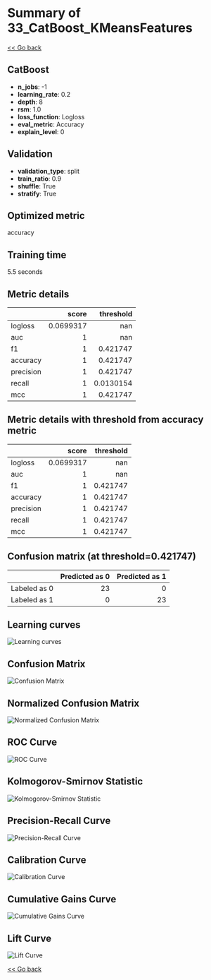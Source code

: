 # Summary of 33_CatBoost_KMeansFeatures

[<< Go back](../README.md)


## CatBoost
- **n_jobs**: -1
- **learning_rate**: 0.2
- **depth**: 8
- **rsm**: 1.0
- **loss_function**: Logloss
- **eval_metric**: Accuracy
- **explain_level**: 0

## Validation
 - **validation_type**: split
 - **train_ratio**: 0.9
 - **shuffle**: True
 - **stratify**: True

## Optimized metric
accuracy

## Training time

5.5 seconds

## Metric details
|           |     score |   threshold |
|:----------|----------:|------------:|
| logloss   | 0.0699317 | nan         |
| auc       | 1         | nan         |
| f1        | 1         |   0.421747  |
| accuracy  | 1         |   0.421747  |
| precision | 1         |   0.421747  |
| recall    | 1         |   0.0130154 |
| mcc       | 1         |   0.421747  |


## Metric details with threshold from accuracy metric
|           |     score |   threshold |
|:----------|----------:|------------:|
| logloss   | 0.0699317 |  nan        |
| auc       | 1         |  nan        |
| f1        | 1         |    0.421747 |
| accuracy  | 1         |    0.421747 |
| precision | 1         |    0.421747 |
| recall    | 1         |    0.421747 |
| mcc       | 1         |    0.421747 |


## Confusion matrix (at threshold=0.421747)
|              |   Predicted as 0 |   Predicted as 1 |
|:-------------|-----------------:|-----------------:|
| Labeled as 0 |               23 |                0 |
| Labeled as 1 |                0 |               23 |

## Learning curves
![Learning curves](learning_curves.png)
## Confusion Matrix

![Confusion Matrix](confusion_matrix.png)


## Normalized Confusion Matrix

![Normalized Confusion Matrix](confusion_matrix_normalized.png)


## ROC Curve

![ROC Curve](roc_curve.png)


## Kolmogorov-Smirnov Statistic

![Kolmogorov-Smirnov Statistic](ks_statistic.png)


## Precision-Recall Curve

![Precision-Recall Curve](precision_recall_curve.png)


## Calibration Curve

![Calibration Curve](calibration_curve_curve.png)


## Cumulative Gains Curve

![Cumulative Gains Curve](cumulative_gains_curve.png)


## Lift Curve

![Lift Curve](lift_curve.png)



[<< Go back](../README.md)
